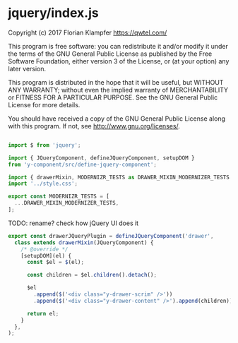 # jquery/index.js
Copyright (c) 2017 Florian Klampfer <https://qwtel.com/>

This program is free software: you can redistribute it and/or modify
it under the terms of the GNU General Public License as published by
the Free Software Foundation, either version 3 of the License, or
(at your option) any later version.

This program is distributed in the hope that it will be useful,
but WITHOUT ANY WARRANTY; without even the implied warranty of
MERCHANTABILITY or FITNESS FOR A PARTICULAR PURPOSE.  See the
GNU General Public License for more details.

You should have received a copy of the GNU General Public License
along with this program.  If not, see <http://www.gnu.org/licenses/>.


```js

import $ from 'jquery';

import { JQueryComponent, defineJQueryComponent, setupDOM }
from 'y-component/src/define-jquery-component';

import { drawerMixin, MODERNIZR_TESTS as DRAWER_MIXIN_MODERNIZER_TESTS } from '../mixin';
import '../style.css';

export const MODERNIZR_TESTS = [
  ...DRAWER_MIXIN_MODERNIZER_TESTS,
];
```

TODO: rename? check how jQuery UI does it


```js
export const drawerJQueryPlugin = defineJQueryComponent('drawer',
  class extends drawerMixin(JQueryComponent) {
    /* @override */
    [setupDOM](el) {
      const $el = $(el);

      const children = $el.children().detach();

      $el
        .append($('<div class="y-drawer-scrim" />'))
        .append($('<div class="y-drawer-content" />').append(children));

      return el;
    }
  },
);
```



